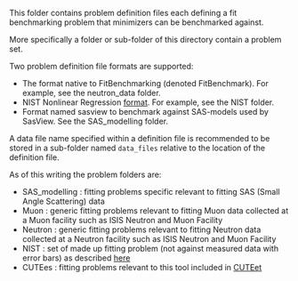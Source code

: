 This folder contains problem definition files each defining a
fit benchmarking problem that minimizers can be benchmarked against.

More specifically a folder or sub-folder of this directory contain a problem set.

Two problem definition file formats are supported:

* The format native to FitBenchmarking (denoted FitBenchmark). For example, see the neutron_data folder.
* NIST Nonlinear Regression [format](https://www.itl.nist.gov/div898/strd/nls/data/LINKS/DATA/Misra1a.dat). For example, see the NIST folder.
* Format named sasview to benchmark against SAS-models used by SasView. See the SAS_modelling folder.

A data file name specified within a definition file is recommended to be stored in a sub-folder named `data_files` relative to the location of the definition file.

As of this writing the problem folders are:

* SAS_modelling : fitting problems specific relevant to fitting SAS (Small Angle Scattering) data
* Muon : generic fitting problems relevant to fitting Muon data collected at a Muon facility such as ISIS Neutron and Muon Facility
* Neutron : generic fitting problems relevant to fitting Neutron data collected at a Neutron facility such as ISIS Neutron and Muon Facility
* NIST : set of made up fitting problem (not against measured data with error bars) as described [here](https://www.itl.nist.gov/div898/strd/nls/nls_main.shtml)
* CUTEes : fitting problems relevant to this tool included in [CUTEet](http://epubs.stfc.ac.uk/bitstream/9327/RAL-TR-2013-005.pdf)